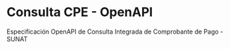 # Consulta CPE - OpenAPI

Especificación OpenAPI de Consulta Integrada de Comprobante de Pago - SUNAT
